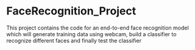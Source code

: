 # FaceRecognition_Project
This project contains the code for an end-to-end face recognition model which will generate training data using webcam, build a classifier to recognize different faces and finally test the classifier

